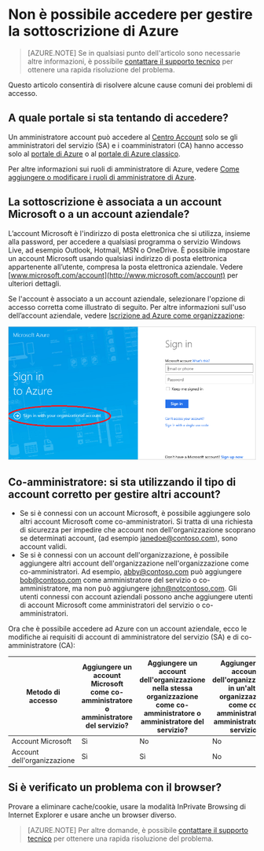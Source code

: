 <properties
	pageTitle="Non è possibile accedere per gestire la sottoscrizione di Azure | Microsoft Azure"
	description="Descrive le informazioni di risoluzione dei problemi per alcuni dei problemi di accesso della sottoscrizione di Azure"
	services=""
	documentationCenter=""
	authors="genlin"
	manager="msmbaldwin"
	editor=""
	tags="billing"
	/>

<tags
	ms.service="billing"
	ms.workload="na"
	ms.tgt_pltfrm="na"
	ms.devlang="na"
	ms.topic="article"
	ms.date="08/17/2016"
	ms.author="genli"/>

# Non è possibile accedere per gestire la sottoscrizione di Azure

> [AZURE.NOTE] Se in qualsiasi punto dell'articolo sono necessarie altre informazioni, è possibile [contattare il supporto tecnico](http://go.microsoft.com/fwlink/?linkid=544831&clcid=0x409) per ottenere una rapida risoluzione del problema.

Questo articolo consentirà di risolvere alcune cause comuni dei problemi di accesso.

## A quale portale si sta tentando di accedere?

Un amministratore account può accedere al [Centro Account](https://account.windowsazure.com/) solo se gli amministratori del servizio (SA) e i coamministratori (CA) hanno accesso solo al [portale di Azure](https://portal.azure.com) o al [portale di Azure classico](https://manage.windowsazure.com/).

Per altre informazioni sui ruoli di amministratore di Azure, vedere [Come aggiungere o modificare i ruoli di amministratore di Azure](billing-add-change-azure-subscription-administrator.md).

## La sottoscrizione è associata a un account Microsoft o a un account aziendale?

L’account Microsoft è l'indirizzo di posta elettronica che si utilizza, insieme alla password, per accedere a qualsiasi programma o servizio Windows Live, ad esempio Outlook, Hotmail, MSN o OneDrive. È possibile impostare un account Microsoft usando qualsiasi indirizzo di posta elettronica appartenente all’utente, compresa la posta elettronica aziendale. Vedere [www.microsoft.com/account](http://www.microsoft.com/account) per ulteriori dettagli.

Se l'account è associato a un account aziendale, selezionare l'opzione di accesso corretta come illustrato di seguito. Per altre informazioni sull'uso dell’account aziendale, vedere [Iscrizione ad Azure come organizzazione](./active-directory/sign-up-organization.md):

![pagina di accesso](./media/billing-cannot-login-subscription/signin.png)

## Co-amministratore: si sta utilizzando il tipo di account corretto per gestire altri account?

- Se si è connessi con un account Microsoft, è possibile aggiungere solo altri account Microsoft come co-amministratori. Si tratta di una richiesta di sicurezza per impedire che account non dell'organizzazione scoprano se determinati account, (ad esempio janedoe@contoso.com), sono account validi.
- Se si è connessi con un account dell'organizzazione, è possibile aggiungere altri account dell'organizzazione nell'organizzazione come co-amministratori. Ad esempio, abby@contoso.com può aggiungere bob@contoso.com come amministratore del servizio o co-amministratore, ma non può aggiungere john@notcontoso.com. Gli utenti connessi con account aziendali possono anche aggiungere utenti di account Microsoft come amministratori del servizio o co-amministratori.

Ora che è possibile accedere ad Azure con un account aziendale, ecco le modifiche ai requisiti di account di amministratore del servizio (SA) e di co-amministratore (CA):

| Metodo di accesso| Aggiungere un account Microsoft come co-amministratore o amministratore del servizio? |Aggiungere un account dell'organizzazione nella stessa organizzazione come co-amministratore o amministratore del servizio? |Aggiungere un account dell'organizzazione in un'altra organizzazione come co-amministratore o amministratore del servizio?
| ------------- | ------------- |---------------|---------------|
|Account Microsoft |Sì|No|No|
|Account dell'organizzazione|Sì|Sì|No|

## Si è verificato un problema con il browser?

Provare a eliminare cache/cookie, usare la modalità InPrivate Browsing di Internet Explorer e usare anche un browser diverso.

> [AZURE.NOTE] Per altre domande, è possibile [contattare il supporto tecnico](http://go.microsoft.com/fwlink/?linkid=544831&clcid=0x409) per ottenere una rapida risoluzione del problema.

<!---HONumber=AcomDC_0824_2016-->